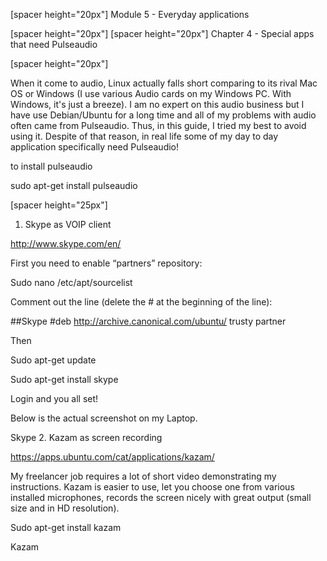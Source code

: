 [spacer height="20px"]
Module 5 - Everyday applications

[spacer height="20px"]
[spacer height="20px"]
Chapter 4 - Special apps that need Pulseaudio

[spacer height="20px"]

When it come to audio, Linux actually falls short comparing to its rival Mac OS or Windows (I use various Audio cards on my Windows PC. With Windows, it's just a breeze). I am no expert on this audio business but I have use Debian/Ubuntu for a long time and all of my problems with audio often came from Pulseaudio. Thus, in this guide, I tried my best to avoid using it. Despite of that reason, in real life some of my day to day application specifically need Pulseaudio!

to install pulseaudio

sudo apt-get install pulseaudio

[spacer height="25px"]
1. Skype as VOIP client

http://www.skype.com/en/

First you need to enable “partners” repository:

Sudo nano /etc/apt/sourcelist

Comment out the line (delete the # at the beginning of the line):

##Skype
#deb http://archive.canonical.com/ubuntu/ trusty partner

Then

Sudo apt-get update

Sudo apt-get install skype

Login and you all set!

Below is the actual screenshot on my Laptop.

 Skype
2. Kazam as screen recording

https://apps.ubuntu.com/cat/applications/kazam/

My freelancer job requires a lot of short video demonstrating my instructions. Kazam is easier to use, let you choose one from various installed microphones, records the screen nicely with great output (small size and in HD resolution).

Sudo apt-get install kazam

Kazam